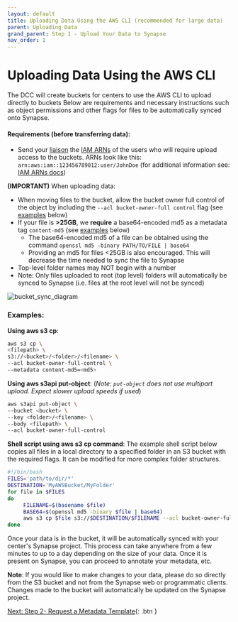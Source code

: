```yaml
---
layout: default
title: Uploading Data Using the AWS CLI (recommended for large data) 
parent: Uploading Data
grand_parent: Step 1 - Upload Your Data to Synapse 
nav_order: 1
---
```


# Uploading Data Using the AWS CLI

The DCC will create buckets for centers to use the AWS CLI to upload directly to buckets Below are requirements and necessary instructions such as object permissions and other flags for files to be automatically synced onto Synapse.

#### Requirements (before transferring data):

- Send your [liaison](dcc-liaison) the [IAM ARNs](https://docs.aws.amazon.com/IAM/latest/UserGuide/reference_identifiers.html#identifiers-arns) of the users who will require upload access to the buckets. ARNs look like this: `arn:aws:iam::123456789012:user/JohnDoe` (for additional information see: [IAM ARNs docs](https://docs.aws.amazon.com/IAM/latest/UserGuide/reference_identifiers.html#identifiers-arns))

**(IMPORTANT)** When uploading data:
- When moving files to the bucket, allow the bucket owner full control of the object by including the `--acl bucket-owner-full control` flag (see [examples](#examples) below)
- If your file is **>25GB**, we **require** a base64-encoded md5 as a metadata tag `content-md5` (see [examples](#examples) below)
     - The base64-encoded md5 of a file can be obtained using the command 
`openssl md5 -binary PATH/TO/FILE | base64`
     - Providing an md5 for files <25GB is also encouraged. This will decrease the time needed to sync the file to Synapse
- Top-level folder names may NOT begin with a number
- Note: Only files uploaded to root (top level) folders will automatically be synced to Synapse (i.e. files at the root level will not be synced)

![bucket_sync_diagram](https://user-images.githubusercontent.com/63608514/93384855-375e8180-f81a-11ea-91d7-400bb7ffa8a8.jpeg)




### Examples:

**Using aws s3 cp**: 
``` bash
aws s3 cp \
<filepath> \
s3://<bucket>/<folder>/<filename> \
--acl bucket-owner-full-control \ 
--metadata content-md5=<md5>
```

**Using aws s3api put-object**: (_Note: `put-object` does not use multipart upload. Expect slower upload speeds if used_)
```bash
aws s3api put-object \ 
--bucket <bucket> \
--key <folder>/<filename> \
--body <filepath> \
--acl bucket-owner-full-control 
```

**Shell script using aws s3 cp command**:
The example shell script below copies all files in a local directory to a specified folder in an S3 bucket with the required flags. It can be modified for more complex folder structures.
```bash
#!/bin/bash
FILES='path/to/dir/*'
DESTINATION='MyAWSBucket/MyFolder'
for file in $FILES
do
     FILENAME=$(basename $file)
     BASE64=$(openssl md5 -binary $file | base64)
     aws s3 cp $file s3://$DESTINATION/$FILENAME --acl bucket-owner-full-control --metadata content-md5=$BASE64
done
```

Once your data is in the bucket, it will be automatically synced with your center's Synapse project. This process can take anywhere from a few minutes to up to a day depending on the size of your data. Once it is present on Synapse, you can proceed to annotate your metadata, etc. 

**Note**: If you would like to make changes to your data, please do so directly from the S3 bucket and not from the Synapse web or programmatic clients. Changes made to the bucket will automatically be updated on the Synapse project. 

[Next: Step 2- Request a Metadata Template](step-2){: .btn }
